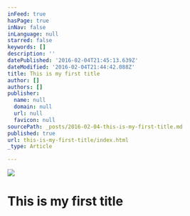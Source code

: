 ```yaml
---
inFeed: true
hasPage: true
inNav: false
inLanguage: null
starred: false
keywords: []
description: ''
datePublished: '2016-02-04T21:45:13.639Z'
dateModified: '2016-02-04T21:44:42.088Z'
title: This is my first title
author: []
authors: []
publisher:
  name: null
  domain: null
  url: null
  favicon: null
sourcePath: _posts/2016-02-04-this-is-my-first-title.md
published: true
url: this-is-my-first-title/index.html
_type: Article

---
```

![](https://the-grid-user-content.s3-us-west-2.amazonaws.com/0da0c200-f49d-4ea7-bbf0-62599ff78b43.jpg)

# This is my first title